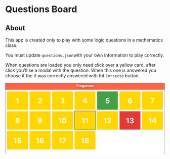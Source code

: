 # Questions Board

## About
This app is created only to play with some logic questions in a mathematics class.

You must update `questions.json`with your own information to play correctly.

When questions are loaded you only need click over a yellow card, after click you'll se a modal with the question. When this one is answered you choose if the it was correctly answered with tht `Correcto` button.

![Questions Board Screenshot](./static/app.png)